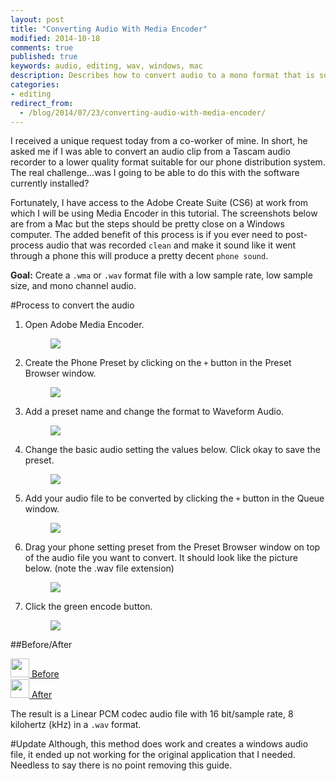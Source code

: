 ```yaml
---
layout: post
title: "Converting Audio With Media Encoder"
modified: 2014-10-18
comments: true
published: true
keywords: audio, editing, wav, windows, mac
description: Describes how to convert audio to a mono format that is suitable for phone distribution purposes.
categories: 
- editing
redirect_from:
  - /blog/2014/07/23/converting-audio-with-media-encoder/
---
```


I received a unique request today from a co-worker of mine. In short, he asked me if I was able to convert an audio clip from a Tascam audio recorder to a lower quality format suitable for our phone distribution system. The real challenge...was I going to be able to do this with the software currently installed?
<!-- more -->

Fortunately, I have access to the Adobe Create Suite (CS6) at work from which I will be using Media Encoder in this tutorial. The screenshots below are from a Mac but the steps should be pretty close on a Windows computer. The added benefit of this process is if you ever need to post-process audio that was recorded ``clean`` and make it sound like it went through a phone this will produce a pretty decent ``phone sound``. 


**Goal:** Create a ``.wma`` or ``.wav`` format file with a low sample rate, low sample size, and mono channel audio. 

#Process to convert the audio

1. Open Adobe Media Encoder.  
	<figure>
		<img src="{{ site.url }}/images/2014-07-23/1_open.png">
	</figure>

2. Create the Phone Preset by clicking on the ``+`` button in the Preset Browser window.  
	<figure>
		<img src="{{ site.url }}/images/2014-07-23/2_add_preset.png">
	</figure>

3. Add a preset name and change the format to Waveform Audio.  
	<figure>
		<img src="{{ site.url }}/images/2014-07-23/3_format.png">
	</figure>

4. Change the basic audio setting the values below. Click okay to save the preset.    
	<figure>
		<img src="{{ site.url }}/images/2014-07-23/4_settings.png">
	</figure>

5. Add your audio file to be converted by clicking the ``+`` button in the Queue window.  
	<figure>
		<img src="{{ site.url }}/images/2014-07-23/5_adding_file_2_encode.png">
	</figure>

6. Drag your phone setting preset from the Preset Browser window on top of the audio file you want to convert. It should look like the picture below. (note the .wav file extension)  
	<figure>
		<img src="{{ site.url }}/images/2014-07-23/6_ready_2_encode.png">
	</figure>

7. Click the green encode button.  
	<figure>
		<img src="{{ site.url }}/images/2014-07-23/7_encode.png">
	</figure>

##Before/After
<div>
	<a href="{{ site.url }}/images/2014-07-23/audio-test.mp3" target="_blank"><img src="{{ site.url }}/images/speaker-30.jpg" height="30"> Before</a>
</div>

<div>
	<a href="{{ site.url }}/images/2014-07-23/audio-test_1.wav" target="_blank"><img src="{{ site.url }}/images/speaker-30.jpg" height="30">  After</a>
</div>  


The result is a Linear PCM codec audio file with 16 bit/sample rate, 8 kilohertz (kHz) in a ``.wav`` format.


#Update
Although, this method does work and creates a windows audio file, it ended up not working for the original application that I needed. Needless to say there is no point removing this guide.
